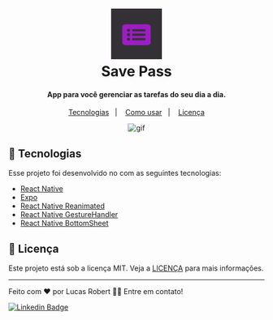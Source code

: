 <h1 align="center">
    <img alt="React RocketShoes" src="./github/logo.png" style="height:100px" />
    <br>
    Save Pass
</h1>

<h4 align="center">
  App para você gerenciar as tarefas do seu dia a dia.
</h4>

<p align="center">
  <a href="#rocket-tecnologias">Tecnologias</a>&nbsp;&nbsp;&nbsp;|&nbsp;&nbsp;&nbsp;
  <a href="#information_source-como-usar">Como usar</a>&nbsp;&nbsp;&nbsp;|&nbsp;&nbsp;&nbsp;
  <a href="#memo-licença">Licença</a>
</p>

<p align="center">
  <img alt="gif"  src="./github/todo.gif">
</p>

## :rocket: Tecnologias

Esse projeto foi desenvolvido no com as seguintes tecnologias:

-  [React Native](https://reactnative.dev/)
-  [Expo](https://docs.expo.dev/)
-  [React Native Reanimated](https://docs.swmansion.com/react-native-reanimated/)
-  [React Native GestureHandler](https://docs.swmansion.com/react-native-gesture-handler/)
-  [React Native BottomSheet](https://ui.gorhom.dev/components/bottom-sheet/modal/)
  

## :memo: Licença
Este projeto está sob a licença MIT. Veja a [LICENÇA](https://github.com/LucasRobert123/rn-todo/blob/main/LICENCE.TXT) para mais informações.

---

Feito com ❤️ por Lucas Robert 👋🏽 Entre em contato!

[![Linkedin Badge](https://img.shields.io/badge/-Lucas-blue?style=flat-square&logo=Linkedin&logoColor=white&link=https://www.linkedin.com/in/lucas-robert-de-abreu-4a74ab1b9/)](https://www.linkedin.com/in/lucas-robert-de-abreu-4a74ab1b9/) 
